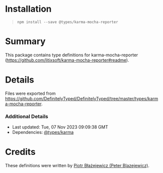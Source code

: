 # Installation
> `npm install --save @types/karma-mocha-reporter`

# Summary
This package contains type definitions for karma-mocha-reporter (https://github.com/litixsoft/karma-mocha-reporter#readme).

# Details
Files were exported from https://github.com/DefinitelyTyped/DefinitelyTyped/tree/master/types/karma-mocha-reporter.

### Additional Details
 * Last updated: Tue, 07 Nov 2023 09:09:38 GMT
 * Dependencies: [@types/karma](https://npmjs.com/package/@types/karma)

# Credits
These definitions were written by [Piotr Błażejewicz (Peter Blazejewicz)](https://github.com/peterblazejewicz).

